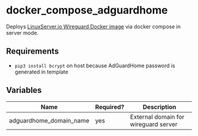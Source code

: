 # docker_compose_adguardhome

Deploys [LinuxServer.io Wireguard Docker image](https://github.com/linuxserver/docker-wireguard) via docker compose in server mode.

## Requirements
- `pip3 install bcrypt` on host because AdGuardHome password is generated in template

## Variables

| Name                        | Required?  | Description                                 |
|-----------------------------|------------|---------------------------------------------|
| adguardhome_domain_name     | yes        | External domain for wireguard server        |
